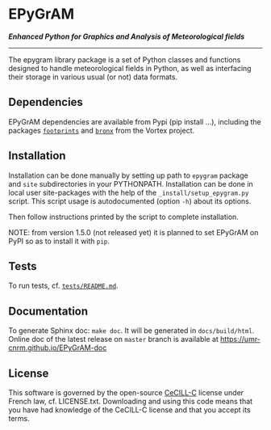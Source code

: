 EPyGrAM
=======

__*Enhanced Python for Graphics and Analysis of Meteorological fields*__

---

The epygram library package is a set of Python classes and functions designed to handle meteorological fields in Python, as well as interfacing their storage in various usual (or not) data formats.

Dependencies
------------

EPyGrAM dependencies are available from Pypi (pip install ...), including the packages [`footprints`](https://pypi.org/project/footprints/) and [`bronx`](https://pypi.org/project/bronx/) from the Vortex project.

Installation
------------

Installation can be done manually by setting up path to `epygram` package and `site` subdirectories in your PYTHONPATH.
Installation can be done in local user site-packages with the help of the `_install/setup_epygram.py` script.
This script usage is autodocumented (option `-h`) about its options.

Then follow instructions printed by the script to complete installation.

NOTE: from version 1.5.0 (not released yet) it is planned to set EPyGrAM on PyPI so as to install it with `pip`.

Tests
-----

To run tests, cf. [`tests/README.md`](tests/README.md).

Documentation
-------------

To generate Sphinx doc: `make doc`. It will be generated in `docs/build/html`.
Online doc of the latest release on `master` branch is available at https://umr-cnrm.github.io/EPyGrAM-doc

License
-------

This software is governed by the open-source [CeCILL-C](http://www.cecill.info) license under French law, cf. LICENSE.txt.
Downloading and using this code means that you have had knowledge of the CeCILL-C license and that you accept its terms.

